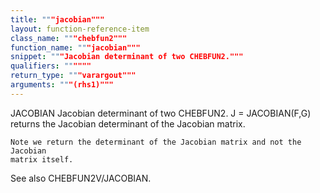 ```yaml
---
title: """jacobian"""
layout: function-reference-item
class_name: """chebfun2"""
function_name: """jacobian"""
snippet: """Jacobian determinant of two CHEBFUN2."""
qualifiers: """"""
return_type: """varargout"""
arguments: """(rhs1)"""
---
```


 JACOBIAN   Jacobian determinant of two CHEBFUN2.
    J = JACOBIAN(F,G) returns the Jacobian determinant of the Jacobian matrix.
 
    Note we return the determinant of the Jacobian matrix and not the Jacobian
    matrix itself.
 
  See also CHEBFUN2V/JACOBIAN. 

